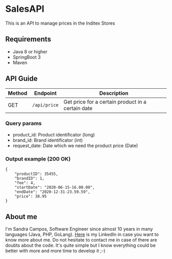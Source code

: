 # SalesAPI

This is an API to manage prices in the Inditex Stores

## Requirements

- Java 8 or higher
- SpringBoot 3
- Maven

## API Guide

| Method | Endpoint               | Description                |
|--------|------------------------|----------------------------|
| GET    | `/api/price`          | Get price for a certain product in a certain date |

### Query params
- product_id: Product identificator (long)
- brand_id: Brand identificator (int)
- request_date: Date which we need the product price (Date)

### Output example (200 OK)
```
{
    "productID": 35455,
    "brandID": 1,
    "fee": 4,
    "startDate": "2020-06-15-16.00.00",
    "endDate": "2020-12-31-23.59.59",
    "price": 38.95
}
```

## About me
I'm Sandra Campos, Software Engineer since almost 10 years in many languages (Java, PHP, GoLang). [Here](https://www.linkedin.com/in/sandra-campos-buil-73bb82a4/) is my LinkedIn in case you want to know more about me.
Do not hesitate to contact me in case of there are doubts about the code. It's quite simple but I know everything could be better with more and more time to develop it ;-)